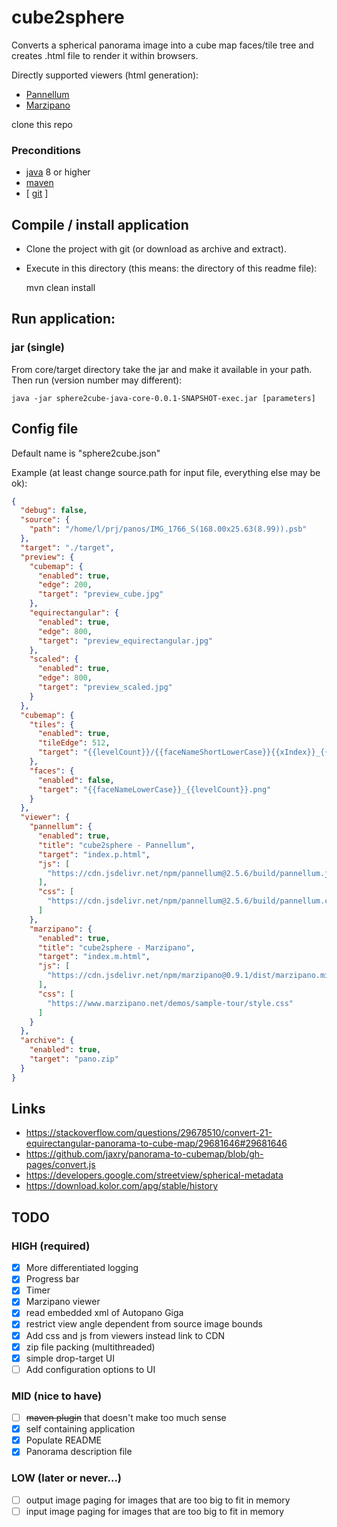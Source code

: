 # cube2sphere

Converts a spherical panorama image into a cube map faces/tile tree and creates .html file to render it within browsers.

Directly supported viewers (html generation):
- [Pannellum](https://pannellum.org/)
- [Marzipano](https://www.marzipano.net/)


clone this repo

### Preconditions 

- [java](https://openjdk.java.net/) 8 or higher
- [maven](https://maven.apache.org/)
- [ [git](https://git-scm.com/downloads) ]

## Compile / install application

- Clone the project with git (or download as archive and extract).
- Execute in this directory (this means: the directory of this readme file):
  

    mvn clean install

## Run application:

### jar (single)

From core/target directory take the jar and make it available in your path. Then run (version number may different):

    java -jar sphere2cube-java-core-0.0.1-SNAPSHOT-exec.jar [parameters]

## Config file

Default name is "sphere2cube.json"

Example (at least change source.path for input file, everything else may be ok):
```json
{
  "debug": false,
  "source": {
    "path": "/home/l/prj/panos/IMG_1766_S(168.00x25.63(8.99)).psb"
  },
  "target": "./target",
  "preview": {
    "cubemap": {
      "enabled": true,
      "edge": 200,
      "target": "preview_cube.jpg"
    },
    "equirectangular": {
      "enabled": true,
      "edge": 800,
      "target": "preview_equirectangular.jpg"
    },
    "scaled": {
      "enabled": true,
      "edge": 800,
      "target": "preview_scaled.jpg"
    }
  },
  "cubemap": {
    "tiles": {
      "enabled": true,
      "tileEdge": 512,
      "target": "{{levelCount}}/{{faceNameShortLowerCase}}{{xIndex}}_{{yIndex}}.png"
    },
    "faces": {
      "enabled": false,
      "target": "{{faceNameLowerCase}}_{{levelCount}}.png"
    }
  },
  "viewer": {
    "pannellum": {
      "enabled": true,
      "title": "cube2sphere - Pannellum",
      "target": "index.p.html",
      "js": [
        "https://cdn.jsdelivr.net/npm/pannellum@2.5.6/build/pannellum.js"
      ],
      "css": [
        "https://cdn.jsdelivr.net/npm/pannellum@2.5.6/build/pannellum.css"
      ]
    },
    "marzipano": {
      "enabled": true,
      "title": "cube2sphere - Marzipano",
      "target": "index.m.html",
      "js": [
        "https://cdn.jsdelivr.net/npm/marzipano@0.9.1/dist/marzipano.min.js"
      ],
      "css": [
        "https://www.marzipano.net/demos/sample-tour/style.css"
      ]
    }
  },
  "archive": {
    "enabled": true,
    "target": "pano.zip"
  }
}
```
## Links

- <https://stackoverflow.com/questions/29678510/convert-21-equirectangular-panorama-to-cube-map/29681646#29681646>
- <https://github.com/jaxry/panorama-to-cubemap/blob/gh-pages/convert.js>
- <https://developers.google.com/streetview/spherical-metadata>
- <https://download.kolor.com/apg/stable/history>

## TODO

### HIGH (required)
- [X] More differentiated logging 
- [X] Progress bar
- [X] Timer
- [X] Marzipano viewer  
- [X] read embedded xml of Autopano Giga
- [X] restrict view angle dependent from source image bounds
- [X] Add css and js from viewers instead link to CDN
- [X] zip file packing (multithreaded)
- [X] simple drop-target UI
- [ ] Add configuration options to UI

### MID (nice to have)
- [ ] ~~maven plugin~~ that doesn't make too much sense
- [X] self containing application
- [X] Populate README
- [X] Panorama description file

### LOW (later or never...)
- [ ] output image paging for images that are too big to fit in memory 
- [ ] input image paging for images that are too big to fit in memory
